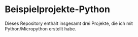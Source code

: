 # Beispielprojekte-Python
Dieses Repository enthält insgesamt drei Projekte, die ich mit Python/Micropython erstellt habe.
